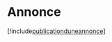 # Annonce

[!include[publicationduneannonce](annonce.publicationduneannonce.autogen.md)]







































































































